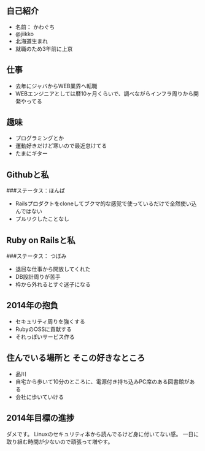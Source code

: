 ## 自己紹介
* 名前： かわぐち
* @jiikko
* 北海道生まれ
* 就職のため3年前に上京

## 仕事
* 去年にジャバからWEB業界へ転職
* WEBエンジニアとしては暦10ヶ月くらいで、調べながらインフラ周りから開発やってる

## 趣味
* プログラミングとか
* 運動好きだけど寒いので最近怠けてる
* たまにギター

## Githubと私
###ステータス：ほんば
* Railsプロダクトをcloneしてブクマ的な感覚で使っているだけで全然使い込んではない
* プルリクしたことなし

## Ruby on Railsと私
###ステータス： つぼみ
* 退屈な仕事から開放してくれた
* DB設計周りが苦手
* 枠から外れるとすぐ迷子になる

## 2014年の抱負
* セキュリティ周りを強くする
* RubyのOSSに貢献する
* それっぽいサービス作る

## 住んでいる場所と そこの好きなところ
* 品川
* 自宅から歩いて10分のところに、電源付き持ち込みPC席のある図書館がある
* 会社に歩いていける

## 2014年目標の進捗
ダメです。
Linuxのセキュリティ本から読んでるけど身に付いてない感。
一日に取り組む時間が少ないので頑張って増やす。
